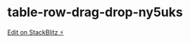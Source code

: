 # table-row-drag-drop-ny5uks

[Edit on StackBlitz ⚡️](https://stackblitz.com/edit/table-row-drag-drop-ny5uks)